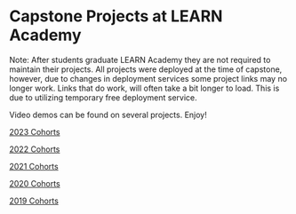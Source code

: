 # Capstone Projects at LEARN Academy

Note: After students graduate LEARN Academy they are not required to maintain their projects. All projects were deployed at the time of capstone, however, due to changes in deployment services some project links may no longer work. Links that do work, will often take a bit longer to load. This is due to utilizing temporary free deployment service.

Video demos can be found on several projects. Enjoy!

[2023 Cohorts](./2023-cohorts.md)

[2022 Cohorts](./2022-cohorts.md)

[2021 Cohorts](./2021-cohorts.md)

[2020 Cohorts](./2020-cohorts.md)

[2019 Cohorts](./2019-cohorts.md)
